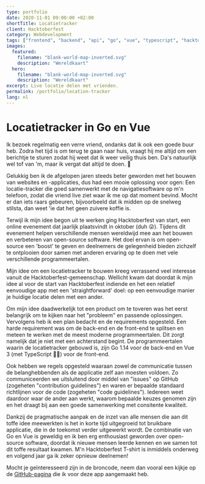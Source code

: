 ```yaml
---
type: portfolio
date: 2020-11-01 09:00:00 +02:00
shortTitle: Locatietracker
client: Hacktoberfest
category: Webdevelopment
tags: ["frontend", "backend", "api", "go", "vue", "typescript", "hacktoberfest"]
images:
  featured:
    filename: "blank-world-map-inverted.svg"
    description: "Wereldkaart"
  hero:
    filename: "blank-world-map-inverted.svg"
    description: "Wereldkaart"
excerpt: Live locatie delen met vrienden.
permalink: /portfolio/location-tracker
lang: nl
---
```


# Locatietracker in Go en Vue

Ik bezoek regelmatig een verre vriend, ondanks dat ik ook een goede buur heb. Zodra het tijd is om terug te gaan naar huis, vraagt hij me altijd om een berichtje te sturen zodat hij weet dat ik weer veilig thuis ben. Da's natuurlijk wel tof van 'm, maar ik vergat dat altijd te doen. 🙈

Gelukkig ben ik de afgelopen jaren steeds beter geworden met het bouwen van websites en -applicaties, dus had een mooie oplossing voor ogen: Een locatie-tracker die goed samenwerkt met de navigatiesoftware op m'n telefoon, zodat die vriend live ziet waar ik me op dat moment bevind. Mocht er dan iets raars gebeuren, bijvoorbeeld dat ik midden op de snelweg stilsta, dan weet 'ie dat het geen zuivere koffie is.

Terwijl ik mijn idee begon uit te werken ging Hacktoberfest van start, een online evenement dat jaarlijk plaatsvindt in oktober (duh 😜). Tijdens dit evenement helpen verschillende mensen wereldwijd mee aan het bouwen en verbeteren van open-source software. Het doel ervan is om open-source een 'boost' te geven en deelnemers de gelegenheid bieden zichzelf te ontplooien door samen met anderen ervaring op te doen met vele verschillende programmeertalen.

Mijn idee om een locatietracker te bouwen kreeg verrassend veel interesse vanuit de Hacktoberfest-gemeenschap. Wellicht kwam dat doordat ik mijn idee al voor de start van Hacktoberfest indiende en het een relatief eenvoudige app met een 'straightforward' doel: op een eenvoudige manier je huidige locatie delen met een ander.

Om mijn idee daadwerkelijk tot een product om te toveren was het eerst belangrijk om te kijken naar het "probleem" en passende oplossingen. Vervolgens heb ik een plan bedacht en de requirements opgesteld. Een harde requirement was om de back-end en de front-end te splitsen en meteen te werken met de meest moderne programmeertalen. Dit zorgt namelijk dat je niet met een achterstand begint. De programmeertalen waarin de locatietracker gebouwd is, zijn Go 1.14 voor de back-end en Vue 3 (met TypeScript 💪🏻) voor de front-end.

Ook hebben we regels opgesteld waaraan zowel de communicatie tussen de belanghebbenden als de applicatie zelf aan moesten voldoen. Zo communiceerden we uitsluitend door middel van "issues" op GitHub (zogeheten "contribution guidelines") en waren er bepaalde standaard richtlijnen voor de code (zogeheten "code guidelines"). Iedereen weet daardoor waar de ander aan werkt, waarom bepaalde keuzes genomen zijn en het draagt bij aan een goede samenwerking met consitente kwaliteit.

Dankzij de pragmatische aanpak en de inzet van alle mensen die aan dit toffe idee meewerkten is het in korte tijd uitgegroeid tot bruikbare applicatie, die in de toekomst verder uitgewerkt wordt. De combinatie van Go en Vue is geweldig en ik ben erg enthousiast geworden over open-source software, doordat ik nieuwe mensen leerde kennen en we samen tot dit toffe resultaat kwamen. M'n Hacktoberfest T-shirt is inmiddels onderweg en volgend jaar ga ik zeker opnieuw deelnemen!

Mocht je geïnteresseerd zijn in de broncode, neem dan vooral een kijkje op de [GitHub-pagina][github/waarzitjenu] die ik voor deze app aangemaakt heb.

[github/waarzitjenu]: https://github.com/waarzitjenu